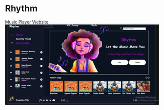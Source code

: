# Rhythm
Music Player Website
![Image Alt](https://github.com/Sarvendhri/Rhythm/blob/976b97f6d685f4323ff23748dd8e69cf1d750727/rythm.png)
